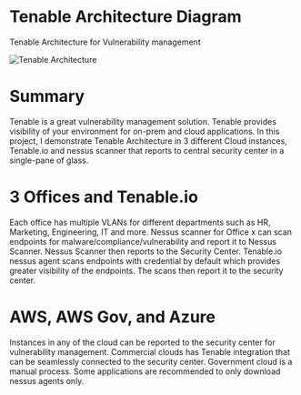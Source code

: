 # Tenable Architecture Diagram
Tenable Architecture for Vulnerability management


![Tenable Architecture](https://user-images.githubusercontent.com/31784131/175198631-1b1dff9b-f316-4669-a929-92f7c42a1590.png)

# Summary
Tenable is a great vulnerability management solution. Tenable provides visibility of your environment for on-prem and cloud applications. In this project, I demonstrate Tenable Architecture in 3 different Cloud instances, Tenable.io and nessus scanner that reports to central security center in a single-pane of glass.

# 3 Offices and Tenable.io
Each office has multiple VLANs for different departments such as HR, Marketing, Engineering, IT and more. Nessus scanner for Office x can scan endpoints for malware/compliance/vulnerability and report it to Nessus Scanner. Nessus Scanner then reports to the Security Center. Tenable.io nessus agent scans endpoints with credential by default which provides greater visibility of the endpoints. The scans then report it to the security center.

# AWS, AWS Gov, and Azure
Instances in any of the cloud can be reported to the security center for vulnerability management. Commercial clouds has Tenable integration that can be seamlessly connected to the security center. Government cloud is a manual process. Some applications are recommended to only download nessus agents only.
